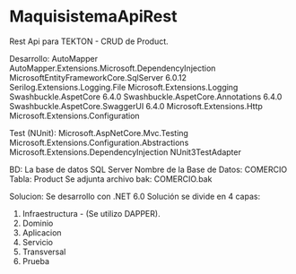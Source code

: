 # MaquisistemaApiRest
Rest Api para TEKTON - CRUD de Product.

Desarrollo:
AutoMapper 
AutoMapper.Extensions.Microsoft.DependencyInjection 
MicrosoftEntityFrameworkCore.SqlServer 6.0.12
Serilog.Extensions.Logging.File
Microsoft.Extensions.Logging
Swashbuckle.AspetCore 6.4.0
Swashbuckle.AspetCore.Annotations 6.4.0
Swashbuckle.AspetCore.SwaggerUI 6.4.0
Microsoft.Extensions.Http
Microsoft.Extensions.Configuration
 
Test (NUnit):
Microsoft.AspNetCore.Mvc.Testing
Microsoft.Extensions.Configuration.Abstractions
Microsoft.Extensions.DependencyInjection
NUnit3TestAdapter

BD:
La base de datos SQL Server 
Nombre de la Base de Datos: COMERCIO
Tabla: Product
Se adjunta archivo bak: COMERCIO.bak

Solucion:
Se desarrollo con .NET 6.0 
Solución se divide en 4 capas: 
1) Infraestructura - (Se utilizo DAPPER).
2) Dominio
3) Aplicacion
4) Servicio
5) Transversal
6) Prueba

